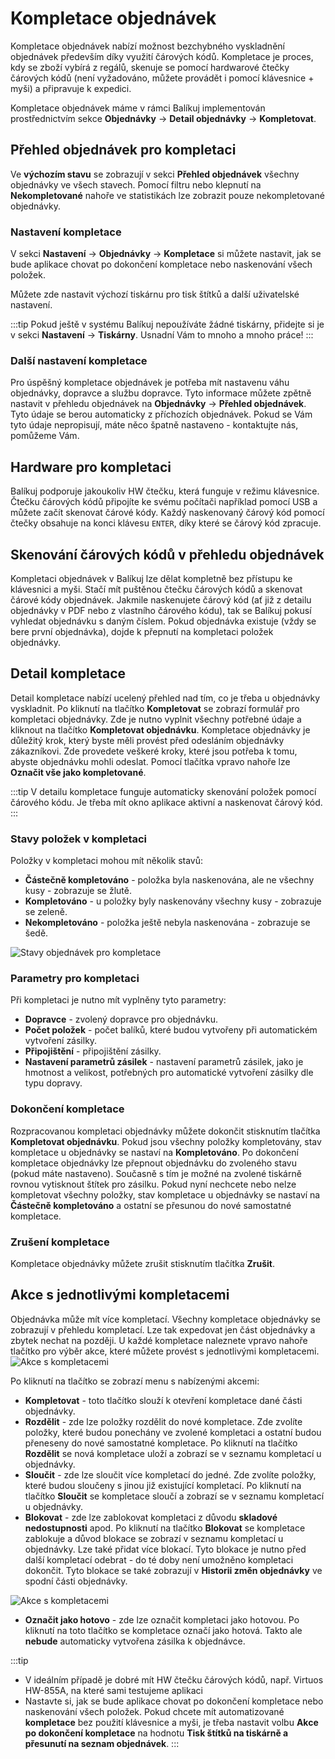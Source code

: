 ﻿---
sidebar_position: 1
---

# Kompletace objednávek
Kompletace objednávek nabízí možnost bezchybného vyskladnění objednávek především díky využití čárových kódů. Kompletace je proces, kdy se zboží vybírá z regálů, skenuje se pomocí hardwarové čtečky čárových kódů (není vyžadováno, můžete provádět i pomocí klávesnice + myši) a 
připravuje k expedici.

Kompletace objednávek máme v rámci Balíkuj implementován prostřednictvím sekce **Objednávky** -> **Detail objednávky** -> **Kompletovat**.

## Přehled objednávek pro kompletaci
Ve **výchozím stavu** se zobrazují v sekci **Přehled objednávek** všechny objednávky ve všech stavech. Pomocí filtru nebo klepnutí na **Nekompletované** nahoře ve statistikách lze zobrazit pouze nekompletované objednávky.
<!--
### Nastavení stavů objednávek pro kompletace
Nastavit seznam stavů objednávek si můžete v sekci **Nastavení** -> **Objednávky** -> **Kompletace a balení**. V této sekci nastavení si můžete volbou **Stavy objednávek pro kompletace** vybrat stavy objednávek, které se budou nabízet pro kompletace.


![Stavy objednávek pro kompletace](/img/order/picking/order-picking-status.png)

-->
### Nastavení kompletace
V sekci **Nastavení** -> **Objednávky** -> **Kompletace** si můžete nastavit, jak se bude aplikace chovat po dokončení kompletace nebo naskenování všech položek.

Můžete zde nastavit výchozí tiskárnu pro tisk štítků a další uživatelské nastavení.

:::tip
Pokud ještě v systému Balíkuj nepoužíváte žádné tiskárny, přidejte si je v sekci **Nastavení** -> **Tiskárny**. Usnadní Vám to mnoho a mnoho práce!
:::

### Další nastavení kompletace
Pro úspěšný kompletace objednávek je potřeba mít nastavenu váhu objednávky, dopravce a službu dopravce. Tyto informace můžete zpětně nastavit v přehledu objednávek na **Objednávky** -> **Přehled objednávek**. Tyto údaje se berou automaticky z příchozích objednávek. Pokud se Vám tyto údaje nepropisují, máte něco špatně nastaveno - kontaktujte nás, pomůžeme Vám.


## Hardware pro kompletaci
Balíkuj podporuje jakoukoliv HW čtečku, která funguje v režimu klávesnice. Čtečku čárových kódů připojíte ke svému počítači například pomocí USB a můžete začít skenovat čárové kódy. Každý naskenovaný čárový kód pomocí čtečky obsahuje na konci klávesu `ENTER`, díky které se čárový kód zpracuje.

## Skenování čárových kódů v přehledu objednávek
Kompletaci objednávek v Balíkuj lze dělat kompletně bez přístupu ke klávesnici a myši. Stačí mít puštěnou čtečku čárových kódů a skenovat čárové kódy objednávek.
Jakmile naskenujete čárový kód (ať již z detailu objednávky v PDF nebo z vlastního čárového kódu), tak se Balíkuj pokusí vyhledat objednávku s daným číslem.
Pokud objednávka existuje (vždy se bere první objednávka), dojde k přepnutí na kompletaci položek objednávky.

## Detail kompletace
Detail kompletace nabízí ucelený přehled nad tím, co je třeba u objednávky vyskladnit. Po kliknutí na tlačítko **Kompletovat** se zobrazí formulář pro kompletaci objednávky. Zde je nutno vyplnit všechny potřebné údaje a kliknout na tlačítko **Kompletovat objednávku**.
Kompletace objednávky je důležitý krok, který byste měli provést před odesláním objednávky zákazníkovi. Zde provedete veškeré kroky, které jsou potřeba k tomu, abyste objednávku mohli odeslat. 
Pomocí tlačítka vpravo nahoře lze **Označit vše jako kompletované**.

:::tip
V detailu kompletace funguje automaticky skenování položek pomocí čárového kódu. Je třeba mít okno aplikace aktivní a naskenovat čárový kód.
:::

### Stavy položek v kompletaci
Položky v kompletaci mohou mít několik stavů:
- **Částečně kompletováno** - položka byla naskenována, ale ne všechny kusy - zobrazuje se žlutě.
- **Kompletováno** - u položky byly naskenovány všechny kusy - zobrazuje se zeleně.
- **Nekompletováno** - položka ještě nebyla naskenována - zobrazuje se šedě.


![Stavy objednávek pro kompletace](/img/order/completion/order-completion-statuses.png)

<!--![Decision tree](/img/order/picking/order-picking-decision-tree.png)-->

### Parametry pro kompletaci
Při kompletaci je nutno mít vyplněny tyto parametry:
- **Dopravce** - zvolený dopravce pro objednávku.
- **Počet položek** - počet balíků, které budou vytvořeny při automatickém vytvoření zásilky.
- **Připojištění** - připojištění zásilky.
- **Nastavení parametrů zásilek** - nastavení parametrů zásilek, jako je hmotnost a velikost, potřebných pro automatické vytvoření zásilky dle typu dopravy.

### Dokončení kompletace
Rozpracovanou kompletaci objednávky můžete dokončit stisknutím tlačítka **Kompletovat objednávku**.
Pokud jsou všechny položky kompletovány, stav kompletace u objednávky se nastaví na **Kompletováno**. 
Po dokončení kompletace objednávky lze přepnout objednávku do zvoleného stavu (pokud máte nastaveno). Současně s tím je možné na zvolené tiskárně rovnou vytisknout štítek pro zásilku. 
Pokud nyní nechcete nebo nelze kompletovat všechny položky, stav kompletace u objednávky se nastaví na **Částečně kompletováno** a ostatní se přesunou do nové samostatné kompletace.

### Zrušení kompletace
Kompletace objednávky můžete zrušit stisknutím tlačítka **Zrušit**.

## Akce s jednotlivými kompletacemi
Objednávka může mít více kompletací. Všechny kompletace objednávky se zobrazují v přehledu kompletací. Lze tak expedovat jen část objednávky a zbytek nechat na později.
U každé kompletace naleznete vpravo nahoře tlačítko pro výběr akce, které můžete provést s jednotlivými kompletacemi. 
![Akce s kompletacemi](/img/order/completion/order-completion-dropdown.png)

Po kliknutí na tlačítko se zobrazí menu s nabízenými akcemi:
- **Kompletovat** - toto tlačítko slouží k otevření kompletace dané části objednávky.
- **Rozdělit** - zde lze položky rozdělit do nové kompletace. Zde zvolíte položky, které budou ponechány ve zvolené kompletaci a ostatní budou přeneseny do nové samostatné kompletace. Po kliknutí na tlačítko **Rozdělit** se nová kompletace uloží a zobrazí se v seznamu kompletací u objednávky.
- **Sloučit** - zde lze sloučit více kompletací do jedné. Zde zvolíte položky, které budou sloučeny s jinou již existující kompletací. Po kliknutí na tlačítko **Sloučit** se kompletace sloučí a zobrazí se v seznamu kompletací u objednávky.
- **Blokovat** - zde lze zablokovat kompletaci z důvodu **skladové nedostupnosti** apod. Po kliknutí na tlačítko **Blokovat** se kompletace zablokuje a důvod blokace se zobrazí v seznamu kompletací u objednávky. Lze také přidat více blokací. 
Tyto blokace je nutno před další kompletací odebrat - do té doby není umožněno kompletaci dokončit. Tyto blokace se také zobrazují v **Historii změn objednávky** ve spodní části objednávky.

![Akce s kompletacemi](/img/order/completion/order-completion-block.png)
- **Označit jako hotovo** - zde lze označit kompletaci jako hotovou. Po kliknutí na toto tlačítko se kompletace označí jako hotová. Takto ale **nebude** automaticky vytvořena zásilka k objednávce.



:::tip

- V ideálním případě je dobré mít HW čtečku čárových kódů, např. Virtuos HW-855A, na které sami testujeme aplikaci
- Nastavte si, jak se bude aplikace chovat po dokončení kompletace nebo naskenování všech položek. Pokud chcete mít automatizované **kompletace** bez použití klávesnice a myši, je třeba nastavit volbu **Akce po dokončení kompletace** na hodnotu **Tisk štítků na tiskárně a přesunutí na seznam objednávek**.
:::
